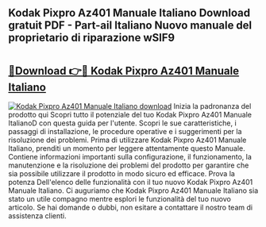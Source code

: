 ## Kodak Pixpro Az401 Manuale Italiano Download gratuit PDF - Part-ail Italiano Nuovo manuale del proprietario di riparazione wSlF9

# <h2><a href="http://dfgmymx.blite.top/?on=Kodak+Pixpro+Az401+Manuale+Italiano">🔗Download 👉🔴 Kodak Pixpro Az401 Manuale Italiano</a></h2>

[![Kodak Pixpro Az401 Manuale Italiano download](https://i.imgur.com/lujVjoI.png)](http://dfgmymx.blite.top/?on=Kodak+Pixpro+Az401+Manuale+Italiano)
Inizia la padronanza del prodotto qui Scopri tutto il potenziale del tuo Kodak Pixpro Az401 Manuale ItalianoD con questa guida per l'utente. Scopri le sue caratteristiche, i passaggi di installazione, le procedure operative e i suggerimenti per la risoluzione dei problemi. Prima di utilizzare Kodak Pixpro Az401 Manuale Italiano, prenditi un momento per leggere attentamente questo Manuale. Contiene informazioni importanti sulla configurazione, il funzionamento, la manutenzione e la risoluzione dei problemi del prodotto per garantire che sia possibile utilizzare il prodotto in modo sicuro ed efficace. Prova la potenza Dell'elenco delle funzionalità con il tuo nuovo Kodak Pixpro Az401 Manuale Italiano. Ci auguriamo che Kodak Pixpro Az401 Manuale Italiano sia stato un utile compagno mentre esplori le funzionalità del tuo nuovo articolo. Se hai domande o dubbi, non esitare a contattare il nostro team di assistenza clienti.
